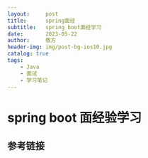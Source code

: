 ```yaml
---
layout:     post
title:      spring面经
subtitle:   spring boot面经学习
date:       2023-05-22
author:     敬方
header-img: img/post-bg-ios10.jpg
catalog: true
tags:
    - Java
    - 面试
    - 学习笔记
---
```


# spring boot 面经验学习

## 参考链接

